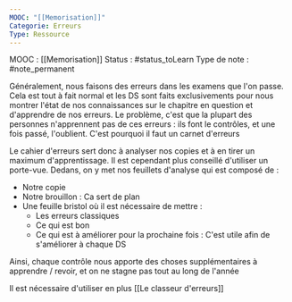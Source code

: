 ```yaml
---
MOOC: "[[Memorisation]]"
Categorie: Erreurs
Type: Ressource
---
```

MOOC : [[Memorisation]]
Status : #status_toLearn 
Type de note : #note_permanent

Généralement, nous faisons des erreurs dans les examens que l'on passe. Cela est tout à fait normal et les DS sont faits exclusivements pour nous montrer l'état de nos connaissances sur le chapitre en question et d'apprendre de nos erreurs. Le problème, c'est que la plupart des personnes n'apprennent pas de ces erreurs : ils font le contrôles, et une fois passé, l'oublient. C'est pourquoi il faut un carnet d'erreurs

Le cahier d'erreurs sert donc à analyser nos copies et à en tirer un maximum d'apprentissage. Il est cependant plus conseillé d'utiliser un porte-vue. Dedans, on y met nos feuillets d'analyse qui est composé de :
- Notre copie
- Notre brouillon : Ca sert de plan
- Une feuille bristol où il est nécessaire de mettre :
	- Les erreurs classiques
	- Ce qui est bon
	- Ce qui est à améliorer pour la prochaine fois : C'est utile afin de s'améliorer à chaque DS

Ainsi, chaque contrôle nous apporte des choses supplémentaires à apprendre / revoir, et on ne stagne pas tout au long de l'année

Il est nécessaire d'utiliser en plus [[Le classeur d'erreurs]]